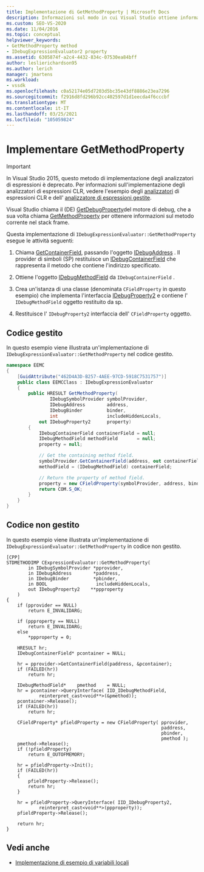 ```yaml
---
title: Implementazione di GetMethodProperty | Microsoft Docs
description: Informazioni sul modo in cui Visual Studio ottiene informazioni sul metodo corrente nel stack frame usando GetDebugProperty del motore di debug.
ms.custom: SEO-VS-2020
ms.date: 11/04/2016
ms.topic: conceptual
helpviewer_keywords:
- GetMethodProperty method
- IDebugExpressionEvaluator2 property
ms.assetid: 6305874f-a2c4-4432-834c-07530ea84bff
author: leslierichardson95
ms.author: lerich
manager: jmartens
ms.workload:
- vssdk
ms.openlocfilehash: c0a52174e05d7203d5bc35e43df8886e23ea7296
ms.sourcegitcommit: f2916d8fd296b92cc402597d1d1eecda4f6cccbf
ms.translationtype: MT
ms.contentlocale: it-IT
ms.lasthandoff: 03/25/2021
ms.locfileid: "105059824"
---
```

# <a name="implement-getmethodproperty"></a>Implementare GetMethodProperty
> [!IMPORTANT]
> In Visual Studio 2015, questo metodo di implementazione degli analizzatori di espressioni è deprecato. Per informazioni sull'implementazione degli analizzatori di espressioni CLR, vedere l'esempio degli [analizzatori](https://github.com/Microsoft/ConcordExtensibilitySamples/wiki/CLR-Expression-Evaluators) di espressioni CLR e dell' [analizzatore di espressioni gestite](https://github.com/Microsoft/ConcordExtensibilitySamples/wiki/Managed-Expression-Evaluator-Sample).

Visual Studio chiama il (DE) [GetDebugProperty](../../extensibility/debugger/reference/idebugstackframe2-getdebugproperty.md)del motore di debug, che a sua volta chiama [GetMethodProperty](../../extensibility/debugger/reference/idebugexpressionevaluator-getmethodproperty.md) per ottenere informazioni sul metodo corrente nel stack frame.

Questa implementazione di `IDebugExpressionEvaluator::GetMethodProperty` esegue le attività seguenti:

1. Chiama [GetContainerField](../../extensibility/debugger/reference/idebugsymbolprovider-getcontainerfield.md), passando l'oggetto [IDebugAddress](../../extensibility/debugger/reference/idebugaddress.md) . Il provider di simboli (SP) restituisce un [IDebugContainerField](../../extensibility/debugger/reference/idebugcontainerfield.md) che rappresenta il metodo che contiene l'indirizzo specificato.

2. Ottiene l'oggetto [IDebugMethodField](../../extensibility/debugger/reference/idebugmethodfield.md) da `IDebugContainerField` .

3. Crea un'istanza di una classe (denominata `CFieldProperty` in questo esempio) che implementa l'interfaccia [IDebugProperty2](../../extensibility/debugger/reference/idebugproperty2.md) e contiene l' `IDebugMethodField` oggetto restituito da sp.

4. Restituisce l' `IDebugProperty2` interfaccia dell' `CFieldProperty` oggetto.

## <a name="managed-code"></a>Codice gestito
In questo esempio viene illustrata un'implementazione di `IDebugExpressionEvaluator::GetMethodProperty` nel codice gestito.

```csharp
namespace EEMC
{
    [GuidAttribute("462D4A3D-B257-4AEE-97CD-5918C7531757")]
    public class EEMCClass : IDebugExpressionEvaluator
    {
        public HRESULT GetMethodProperty(
                IDebugSymbolProvider symbolProvider,
                IDebugAddress        address,
                IDebugBinder         binder,
                int                  includeHiddenLocals,
            out IDebugProperty2      property)
        {
            IDebugContainerField containerField = null;
            IDebugMethodField methodField       = null;
            property = null;

            // Get the containing method field.
            symbolProvider.GetContainerField(address, out containerField);
            methodField = (IDebugMethodField) containerField;

            // Return the property of method field.
            property = new CFieldProperty(symbolProvider, address, binder, methodField);
            return COM.S_OK;
        }
    }
}
```

## <a name="unmanaged-code"></a>Codice non gestito
In questo esempio viene illustrata un'implementazione di `IDebugExpressionEvaluator::GetMethodProperty` in codice non gestito.

```
[CPP]
STDMETHODIMP CExpressionEvaluator::GetMethodProperty(
        in IDebugSymbolProvider *pprovider,
        in IDebugAddress        *paddress,
        in IDebugBinder         *pbinder,
        in BOOL                  includeHiddenLocals,
        out IDebugProperty2    **ppproperty
    )
{
    if (pprovider == NULL)
        return E_INVALIDARG;

    if (ppproperty == NULL)
        return E_INVALIDARG;
    else
        *ppproperty = 0;

    HRESULT hr;
    IDebugContainerField* pcontainer = NULL;

    hr = pprovider->GetContainerField(paddress, &pcontainer);
    if (FAILED(hr))
        return hr;

    IDebugMethodField*    pmethod    = NULL;
    hr = pcontainer->QueryInterface( IID_IDebugMethodField,
            reinterpret_cast<void**>(&pmethod));
    pcontainer->Release();
    if (FAILED(hr))
        return hr;

    CFieldProperty* pfieldProperty = new CFieldProperty( pprovider,
                                                         paddress,
                                                         pbinder,
                                                         pmethod );
    pmethod->Release();
    if (!pfieldProperty)
        return E_OUTOFMEMORY;

    hr = pfieldProperty->Init();
    if (FAILED(hr))
    {
        pfieldProperty->Release();
        return hr;
    }

    hr = pfieldProperty->QueryInterface( IID_IDebugProperty2,
            reinterpret_cast<void**>(ppproperty));
    pfieldProperty->Release();

    return hr;
}
```

## <a name="see-also"></a>Vedi anche
- [Implementazione di esempio di variabili locali](../../extensibility/debugger/sample-implementation-of-locals.md)

